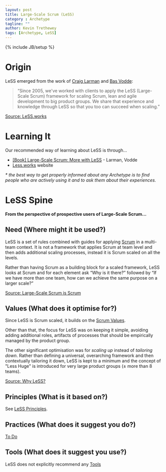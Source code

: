 ```yaml
---
layout: post
title: Large-Scale Scrum (LeSS)
category : Archetype
tagline: ""
author: Kevin Trethewey
tags: [Archetype, LeSS]
---
```

{% include JB/setup %}

# Origin
LeSS emerged from the work of [Craig Larman](http://www.craiglarman.com) and [Bas Vodde](https://twitter.com/basvodde):

>“Since 2005, we've worked with clients to apply the LeSS (Large-Scale Scrum) framework for scaling Scrum, lean and agile development to big product groups. We share that experience and knowledge through LeSS so that you too can succeed when scaling.”

[Source: LeSS.works](http://less.works/)

# Learning It
Our recommended way of learning about LeSS is through…

* [[Book] Large-Scale Scrum: More with LeSS](https://www.amazon.com/Large-Scale-Scrum-More-Addison-Wesley-Signature/dp/0321985710) - Larman, Vodde
* [Less.works](http://less.works) website

*&#42; the best way to get properly informed about any Archetype is to find people who are actively using it and to ask them about their experiences.*

# LeSS Spine 

**From the perspective of prospective users of Large-Scale Scrum...**

## Need (Where might it be used?)
LeSS is a set of rules combined with guides for applying [Scrum](/archetype/Scrum/) in a multi-team context. It is not a framework that applies Scrum at team level and then adds additional scaling processes, instead it is Scrum scaled on all the levels.

Rather than having Scrum as a building block for a scaled framework, LeSS looks at Scrum and for each element ask “Why is it there?” followed by “If we have more than one team, how can we achieve the same purpose on a larger scale?”

[Source: Large-Scale Scrum is Scrum](http://less.works/less/principles/large_scale_scrum_is_scrum.html)

## Values (What does it optimise for?)
Since LeSS is Scrum scaled, it builds on the [Scrum Values](/value/ValuesOfScrum/). 

Other than that, the focus for LeSS was on keeping it simple, avoiding adding additional roles, artifacts of processes that should be empirically managed by the product group.

The other significant optimisation was for *scaling up* instead of *tailoring down*. Rather than defining a universal, overarching framework and then contextually tailoring it down, LeSS is kept to a minimum and the concept of "Less Huge" is introduced for very large product groups (± more than 8 teams).

[Source: Why LeSS?](http://less.works/less/framework/why-less.html)

## Principles (What is it based on?)
See [LeSS Principles](/principle/PrinciplesOfLeSS).

## Practices (What does it suggest you do?)
[To Do](/explanation/TODO)

## Tools (What does it suggest you use?)
LeSS does not explicitly recommend any [Tools](/tools.html)